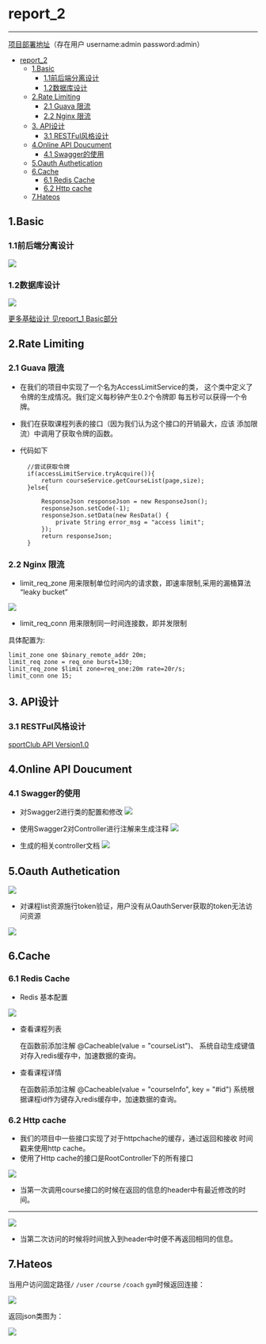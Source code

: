 # report_2

----------

[项目部署地址](http://106.15.200.225)（存在用户 username:admin  password:admin）

<!-- TOC -->

- [report_2](#report_2)
    - [1.Basic](#1basic)
        - [1.1前后端分离设计](#11前后端分离设计)
        - [1.2数据库设计](#12数据库设计)
    - [2.Rate Limiting](#2rate-limiting)
        - [2.1 Guava 限流](#21-guava-限流)
        - [2.2 Nginx 限流](#22-nginx-限流)
    - [3. API设计](#3-api设计)
        - [3.1 RESTFul风格设计](#31-restful风格设计)
    - [4.Online API Doucument](#4online-api-doucument)
        - [4.1 Swagger的使用](#41-Swagger的使用)    	
    - [5.Oauth Authetication](#5oauth-authetication)
    - [6.Cache](#6cache)
        - [6.1 Redis Cache](#61-redis-cache)
        - [6.2 Http cache](#62-http-cache)
    - [7.Hateos](#7hateos)

<!-- /TOC -->

## 1.Basic

### 1.1前后端分离设计

![](/docImage/front_back.png)

### 1.2数据库设计

![](/docImage/ER_Model.png)


[更多基础设计 见report_1 Basic部分](report_1.md)

## 2.Rate Limiting

### 2.1 Guava 限流

- 在我们的项目中实现了一个名为AccessLimitService的类，
这个类中定义了令牌的生成情况。我们定义每秒钟产生0.2个令牌即
每五秒可以获得一个令牌。

- 我们在获取课程列表的接口（因为我们认为这个接口的开销最大，应该
添加限流）中调用了获取令牌的函数。

- 代码如下

		//尝试获取令牌
		if(accessLimitService.tryAcquire()){
			return courseService.getCourseList(page,size);
		}else{

			ResponseJson responseJson = new ResponseJson();
			responseJson.setCode(-1);
			responseJson.setData(new ResData() {
				private String error_msg = "access limit";
			});
			return responseJson;
		}

### 2.2 Nginx 限流

+ limit_req_zone 用来限制单位时间内的请求数，即速率限制,采用的漏桶算法 “leaky bucket” 

![](docImage/nginx_1.jpg)

+ limit_req_conn 用来限制同一时间连接数，即并发限制 

具体配置为:
	
	limit_zone one $binary_remote_addr 20m;
	limit_req zone = req_one burst=130;
	linit_req_zone $limit zone=req_one:20m rate=20r/s;
	limit_conn one 15;


## 3. API设计

### 3.1 RESTFul风格设计

[sportClub API Version1.0](API_V1.md)

## 4.Online API Doucument

### 4.1 Swagger的使用
+ 对Swagger2进行类的配置和修改
![](/docImage/Swagger2.png)

+ 使用Swagger2对Controller进行注解来生成注释
![](/docImage/Controller-Swagger2.png)

+ 生成的相关controller文档
![](/docImage/Controller-Documents.png)

## 5.Oauth Authetication


![](/docImage/oauth_3.png)


+ 对课程list资源施行token验证，用户没有从OauthServer获取的token无法访问资源

![](/docImage/oauth_2.png)
## 6.Cache

### 6.1 Redis Cache

+ Redis 基本配置

![](/docImage/redis_conf.png)

+ 查看课程列表
    
    在函数前添加注解
    @Cacheable(value = "courseList")、
    系统自动生成键值对存入redis缓存中，加速数据的查询。
    
    
+ 查看课程详情
   
    在函数前添加注解
    @Cacheable(value = "courseInfo", key = "#id")
    系统根据课程id作为键存入redis缓存中，加速数据的查询。

### 6.2 Http cache

+ 我们的项目中一些接口实现了对于httpchache的缓存，通过返回和接收
时间戳来使用http cache。
+ 使用了Http cache的接口是RootController下的所有接口


![](/docImage/courseFirst.jpg)
- 当第一次调用course接口的时候在返回的信息的header中有最近修改的时间。
---
![](/docImage/courseSecond.jpg)
- 当第二次访问的时候将时间放入到header中时便不再返回相同的信息。
## 7.Hateos

当用户访问固定路径`/` `/user` `/course` `/coach` `gym`时候返回连接：

![](/docImage/Hateos.png)

返回json类图为：

![](/docImage/Hateos_1.png)





